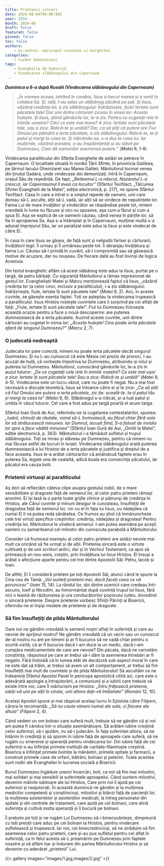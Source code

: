 ```yaml
---
title: Prietenii sinceri
date: 2024-08-04T00:00:00Z
year: 2024
month: 2024-08
draft: false
featured: false
pinned: false
toc: false
authors:
    - ps-andrei--episcopul-covasnei-si-harghitei
categories:
    - Cuvânt duhovnicesc
tags:
    - Evanghelia de Duminică
    - Vindecarea slăbănogului din Capernaum
---
```

_**Duminica a 6-a după Rusalii (Vindecarea slăbănogului din Capernaum)**_

> _„În vremea aceea, intrând în corabie, Iisus a trecut marea și a venit în cetatea Sa. Și, iată, I-au adus un slăbănog zăcând pe pat. Și Iisus, văzând credința lor, a zis slăbănogului: Îndrăznește, fiule! Iertate sunt păcatele tale! Dar unii dintre cărturari ziceau în sinea lor: Acesta hulește. Și Iisus, știind gândurile lor, le-a zis: Pentru ce cugetați rele în inimile voastre? Căci ce este mai lesne? A zice: Iertate sunt păcatele tale, sau a zice: Ridică-te și umblă? Dar, ca să știți că putere are Fiul Omului pe pământ a ierta păcatele, a zis slăbănogului: Ridică-te, ia-ți patul și mergi la casa ta. Și ridicându-se, s-a dus la casa lui. Iar mulțimile, văzând acestea, s-au înspăimântat și au slăvit pe Dumnezeu, Care dă oamenilor asemenea putere.”_ (**_Matei_ 9, 1-8**)

Vindecarea paraliticului din Sfânta Evanghelie de astăzi se petrece în Capernaum. O localitate situată în nordul Țării Sfinte, în provincia Galileea, pe țărmul lacului Ghenizaret sau Marea Galileii. Mântuitorul tocmai venea din ținutul Gadara, unde vindecase doi demonizați. Intră în Capernaum, orașul Său de reședință. De fapt, _„Betleemul L-a născut, Nazaretul L-a crescut, iar Capernaumul îl avea ca locuitor”_ (Sfântul Teofilact, „Tâlcuirea Sfintei Evanghelii de la Matei”, ediție electronică, p. 217), ne spune Sfântul Teofilact. Casa în care a intrat s-a umplut repede de oameni, unii care doreau să-L asculte, alții să-L vadă, iar alții să se vindece de neputințele lor. Faima Lui de mare învățător și vindecător se răspândise peste tot, nimeni vreodată în lume nu făcuse și nici nu spusese, așa cum a făcut și cum a spus El. Așa se explică de ce oamenii căutau, când venea în părțile lor, să fie în apropierea Sa. Așa s-a întâmplat și în Capernaum, mulțime multă s-a adunat împrejurul Său, iar un paralizat este adus la Iisus și este vindecat de către El.

În casa în care Iisus se găsea, de față sunt și nelipsiții farisei și cărturarii, învățătorii legii. Îi urmau și Îl urmăreau peste tot. Îi deranjau învățătura și faima Lui. Căutau să-l prindă în cuvânt, să-l compromită sau să găsească motive de acuzare, dar nu reușeau. De fiecare dată au fost învinși de logica Acestuia.

Din textul evanghelic aflăm că acest slăbănog este adus la Iisus, purtat pe o targă, de patru bărbați. Cu siguranță Mântuitorul a rămas impresionat de gestul lor. Evangheliștii Matei și Marcu menționează faptul că Iisus, „văzând credința lor (a celor cinci, inclusiv a paraliticului), i-a zis slăbănogului: Îndrăznește, fiule, iertate îți sunt păcatele tale” (_Matei_ 9, 2). Aici, în aceste cuvinte, se găsește esența faptei. Toți se așteptau la vindecarea trupească a paraliticului. Iisus Hristos rostește cuvintele care îi surprind pe cei aflați de față: „Fiule, iertate îți sunt păcatele tale!”. Fiul lui Dumnezeu folosește această ocazie pentru a face o nouă descoperire: are puterea dumnezeiască de a ierta păcatele. Auzind aceste cuvinte, unii dintre cărturari au cugetat în inima lor: _„Acesta hulește! Cine poate ierta păcatele afară de singurul Dumnezeu?”_ (_Marcu_ 2, 7).

### O judecată nedreaptă

Judecata lor pare corectă, nimeni nu poate ierta păcatele decât singurul Dumnezeu. Și nu L-au cunoscut că este Mesia cel prezis de proroci, l-au acuzat de hulă, că vorbește împotriva lui Dumnezeu, atribuindu-și rolul și puterea lui Dumnezeu. Mântuitorul, cunoscând gândurile lor, le-a zis în auzul tuturor: _„De ce cugetați cele rele în inimile voastre? Ce este mai ușor a zice: Iertate îți sunt păcatele tale! Sau a zice: Ridică-te și umblă”_ (_Matei_ 9, 4-5). Vindecarea este un lucru văzut, care nu poate fi negat. Nu a mai fost necesară o discuție teoretică, Iisus se întoarce către ei și le zice: _„Ca să știți că Fiul Omului are putere a ierta păcatele, zic ție: scoală-te. Ia-ți patul tău și mergi la casa ta”_ (_Matei_ 9, 6). Slăbănogul s-a ridicat, și-a luat patul și umbla în văzul tuturor. Cel care a fost adus pe targă poartă el acum targa.

Sfântul Ioan Gură de Aur, referindu-se la cugetarea contestatarilor, spunea: _„Iudeii, chinuiți de răutate, voind să-L învinuiască, au făcut chiar fără voia lor să strălucească minunea. Iar Domnul, iscusit fiind, S-a folosit de invidia lor spre a face vădită minunea”_ (Sfântul Ioan Gură de Aur, „Omilii la Matei”, ediție electronică, p. 363). Mântuitorul i-a tămăduit sufletul și trupul slăbănogului. Toți se mirau și slăveau pe Dumnezeu, pentru că nimeni nu mai făcuse astfel de lucruri în Israel. Vindecarea slăbănogului arată puterea dumnezeiască a lui Hristos de a ierta păcatele și justifica și dreptul de a face aceasta. Iisus le-a arătat cărturarilor că amândouă faptele erau în puterea Sa, legate una de cealaltă, adică boala era consecința păcatului, iar păcatul era cauza bolii.

### Prietenii virtuoși ai paraliticului

Aș dori să reflectăm câteva clipe asupra gestului nobil, de o mare sensibilitate și dragoste față de semenul lor, al celor patru prieteni rămași anonimi. Ei își lasă la o parte toate grijile zilnice și pătrunși de credința în Hristos, ale Cărui cuvinte și minuni desigur le cunoșteau, însuflețiți de dragostea față de semenul lor, vin cu el în fața lui Iisus, cu nădejdea că numai El îi va putea reda sănătatea. Ce frumos au știut că înmănuncheze cele trei virtuți specifice creștinilor: credința, nădejdea și dragostea! Pentru credința lor, Mântuitorul le vindecă semenul. I-am putea asemăna pe acești oameni cu samariteanul cel milostiv din cunoscuta parabolă a Mântuitorului.

Consider că frumosul exemplu al celor patru prieteni are astăzi nevoie mai mult ca oricând să fie urmat și de alții. Prietenia sinceră este o virtute cultivată și de unii scriitori antici, dar și în Vechiul Testament, ca apoi să primească un nou sens, creștin, prin învățătura lui Iisus Hristos. El însuși a arătat o afecțiune aparte pentru cei trei dintre Apostolii Săi: Petru, Iacob și Ioan.

De altfel, El îi consideră prieteni pe toți Apostolii Săi, atunci când le spune la Cina cea de Taină: _„Voi sunteți prietenii mei, dacă faceți ceea ce vă poruncesc”_ (_Ioan_ 15, 14). La rândul lor, doi dintre ucenicii care credeau într-ascuns, Iosif și Nicodim, au înmormântat după cuviință trupul lui Iisus, fără nici o teamă de răzbunarea și ura conducătorilor poporului iudeu, dovedind o sinceră prietenie. Despre prietenie vorbesc Sfinții Părinți ai Bisericii, oferindu-ne ei înșiși modele de prietenie și de dragoste.

### Să fim însuflețiți de pilda Mântuitorului

Oare noi ne gândim vreodată la semenii noștri aflați în suferință și care au nevoie de sprijinul nostru? Ne gândim vreodată că un vecin sau un cunoscut de-al nostru nu are pe nimeni și ar fi bucuros să ne vadă chiar pentru o scurtă vizită, că ar fi bucuros dacă l-am duce la un medic, dacă i-am cumpăra medicamentele de care are nevoie? Din păcate, dacă ne cercetăm conștiința, răspunsul pe care ar trebui să-l dăm la asemenea întrebări ar fi negativ. Fără îndoială că în lumea atât de decăzută sub aspect moral în care ne este dat să trăim, ar trebui să avem un alt comportament, ar trebui să fim însuflețiți mai mult de cuvintele și de pilda Mântuitorului! Să ascultăm ce ne îndeamnă Sfântul Apostol Pavel în pericopa apostolică citită azi, care este o adevărată apologie a întrajutorării, a comuniunii și a iubirii care trebuie să existe între noi, care Îl mărturisim pe Hristos: _„Întru frățească prietenie, iubiți-vă unii pe alții în cinste, unii altora dați-vă întâietate”_ (_Romani_ 12, 10).

Același Apostol spune și mai răspicat același lucru în Epistola către Filipeni, cărora le recomandă: _„Să nu caute nimeni numai ale sale, ci fiecare ale altuia”_ (_Filipeni_ 2, 4).

Când vedem un om bolnav care suferă mult, trebuie să ne gândim că și noi am putea fi cândva într-o situație asemănătoare. Să arătăm iubire creștină celor suferinzi, să-i ajutăm, nu să-i judecăm. În fața suferinței altora, să ne întărim în credință și să sporim în iubire față de aproapele care suferă, să ne rugăm cu smerenie și speranță pentru vindecarea lor. Din iubire față de cei suferinzi s-au înființat primele instituții de caritate-filantropie creștină. Biserica a înființat primele bolnițe la mănăstiri, primele spitale și farmacii, a construit primele case de orfani, bătrâni, bolnavi și pelerini. Toate acestea sunt rodiri ale Evangheliei în lucrarea socială a Bisericii.

Bunul Dumnezeu îngăduie uneori încercări, boli, ca noi să fim mai milostivi, mai solidari și mai sensibili la suferințele aproapelui. Când suntem milostivi, devenim mâinile iubitoare ale lui Hristos, Care prin noi îi ajută pe cei suferinzi și neajutorați. În această duminică ne gândim și la mulțimea medicilor competenți și conștiincioși, milostivi și blânzi față de pacienții lor, la mulțimea asistentelor și asistenților medicali, la întreg personalul din spitale și din centrele de tratament, care ajută pe cei bolnavi, care alină suferința și cultivă multa speranță și îi bucură pe bolnavi.

Îi prețuim pe toți și ne rugăm Lui Dumnezeu să-i binecuvânteze, dimpreună cu toți preoții care aduc pe cei bolnavi la Hristos, pentru vindecare sufletească și trupească. Iar noi, cei binecredincioși, să ne străduim să fim asemenea celor patru prieteni, care și-au pus sufletul pentru cel aflat în suferință, ca în felul acesta să-L preamărim pe Dumnezeu prin faptele noastre și să aflăm har și îndurare din partea Mântuitorului Hristos și să devenim cu adevărat „prietenii” Lui.

{{< gallery images="images/1.jpg,images/2.jpg" >}}